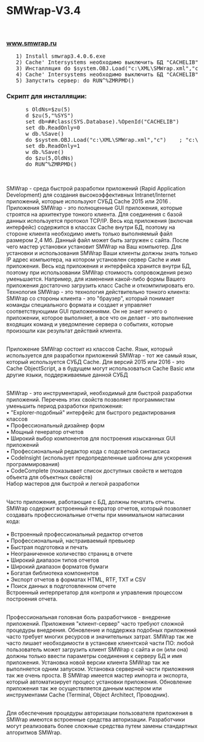 # SMWrap-V3.4
<br><h3>www.smwrap.ru</h3>
<pre>
   1) Install smwrap3.4.0.6.exe 
   2) Cache' Intersystems необходимо выключить БД "CACHELIB" из режима только чтения. 
   3) Инсталляция do $system.OBJ.Load("c:\XML\SMWrap.xml","c") 
   4) Cache' Intersystems необходимо выключить БД "CACHELIB" в режима только чтения. 
   5) Запустить сервер: do RUN^%ZMRPMD()               
</pre>

 <h3> Скрипт для инсталляции:</h3>
 <pre>
      s OldNs=$zu(5)
      d $zu(5,"%SYS")
      set db=##class(SYS.Database).%OpenId("CACHELIB")
      set db.ReadOnly=0 
      w db.%Save()
      do $system.OBJ.Load("c:\XML\SMWrap.xml","c")    ; "c:\XML\SMWrap.xml" - путь к файлу на сервере   
      set db.ReadOnly=1
      w db.%Save()
      do $zu(5,OldNs)
      do RUN^%ZMRPMD()
 </pre>


<br>
SMWrap - среда быстрой разработки приложений (Rapid Application Development) для создания высокоэффективных Intranet/Internet приложений, которые используют СУБД Cache 2015 или 2016 . Приложения SMWrap - это полноценные GUI приложения, которые строятся на архитектуре тонкого клиента. Для соединения с базой данных используется протокол TCP/IP. Весь код приложения (включая интерфейс) содержится в классах Cache внутри БД, поэтому на стороне клиента необходимо иметь только выполняемый файл размером  2,4 Мб. Данный файл может быть загружен с сайта. После чего мастер установки установит SMWrap на Ваш компьютер. Для установки и использования SMWrap Ваши клиенты должны знать только IP адрес компьютера, на котором установлен сервер Cache и имя приложения. Весь код приложения и интерфейса хранится внутри БД, поэтому при использовании SMWrap стоимость сопровождения резко уменьшается. Например, для изменения какой-либо формы Вашего приложения достаточно загрузить класс Cache и откомпилировать его. 
Технология SMWrap - это технология действительно тонкого клиента: SMWrap со стороны клиента - это "браузер", который понимает команды специального формата и создает и управляет соответствующими GUI приложениями. Он не знает ничего о приложении, которое выполняет, а все что он делает - это выполнение входящих команд и уведомление сервера о событиях, которые произошли как результат действий клиента.
<br><br>

Приложение SMWrap состоит из классов Cache. Язык, который используется для разработки приложений SMWrap - тот же самый язык, который используется СУБД Cache. Для версий 2015 или 2016 - это Cache ObjectScript, а в будущем могут использоваться Cache Basic или другие языки, поддерживаемые данной СУБД
<br><br>

SMWrap - это инструментарий, необходимый для быстрой разработки приложений. Перечень этих свойств позволяет программистам уменьшить период разработки приложения: 
<br>•	"Explorer-подобный" интерфейс для быстрого редактирования классов 
<br>•	Профессиональный дизайнер форм
<br>•	Мощный генератор отчетов
<br>•	Широкий выбор компонентов для построения изысканных GUI приложений 
<br>•	Профессиональный редактор кода с подсветкой синтаксиса 
<br>•	CodeInsight (использует предопределенные шаблоны для ускорения программирования) 
<br>•	CodeComplete (показывает список доступных свойств и методов объекта для объектных свойств) 
<br>Набор мастеров для быстрой и легкой разработки 
<br><br>
 
Часто приложения, работающие с БД, должны печатать отчеты. SMWrap содержит встроенный генератор отчетов, который позволяет создавать профессиональные отчеты при минимальном написании кода: 
<br>
<br>•	Встроенный профессиональный редактор отчетов 
<br>•	Профессиональный, настраиваемый превьюер 
<br>•	Быстрая подготовка и печать 
<br>•	Неограниченное количество страниц в отчете 
<br>•	Широкий диапазон типов отчетов 
<br>•	Широкий диапазон форматов бумаги 
<br>•	Богатая библиотека компонентов 
<br>•	Экспорт отчетов в форматах HTML, RTF, TXT и CSV 
<br>•	Поиск данных в подготовленном отчете 
<br>Встроенный интерпретатор для контроля и управления процессом построения отчета.
<br><br>
 
Профессиональная головная боль разработчиков - внедрение приложений. Приложения "клиент-сервер" часто требуют сложной процедуры внедрения. Обновление и поддержка подобных приложений часто требует многих ресурсов и значительных затрат. SMWrap так же часто лишает необходимости в установке клиентской части ПО: любой пользователь может загрузить клиент SMWrap с сайта и он (или она) должны только ввести параметры соединения к серверу БД и имя приложения. Установка новой версии клиента SMWrap так же выполняется одним запуском. Установка серверной части приложения так же очень проста. В SMWrap имеется мастер импорта и экспорта, который автоматизирует процесс установки приложения. Обновление приложения так же осуществляется данным мастером или инструментами Cache (Terminal, Object Architect, Проводник). 
<br><br>
 
Для обеспечения процедуры авторизации пользователя приложения в SMWrap имеются встроенные средства авторизации. Разработчики могут реализовать более сложные средства путем замены стандартных алгоритмов SMWrap.

